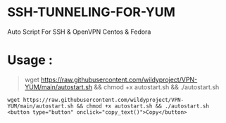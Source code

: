 # SSH-TUNNELING-FOR-YUM
Auto Script For SSH &amp; OpenVPN Centos & Fedora

# Usage :
> wget https://raw.githubusercontent.com/wildyproject/VPN-YUM/main/autostart.sh && chmod +x autostart.sh && ./autostart.sh


    wget https://raw.githubusercontent.com/wildyproject/VPN-YUM/main/autostart.sh && chmod +x autostart.sh && ./autostart.sh
    <button type="button" onclick="copy_text()">Copy</button>
